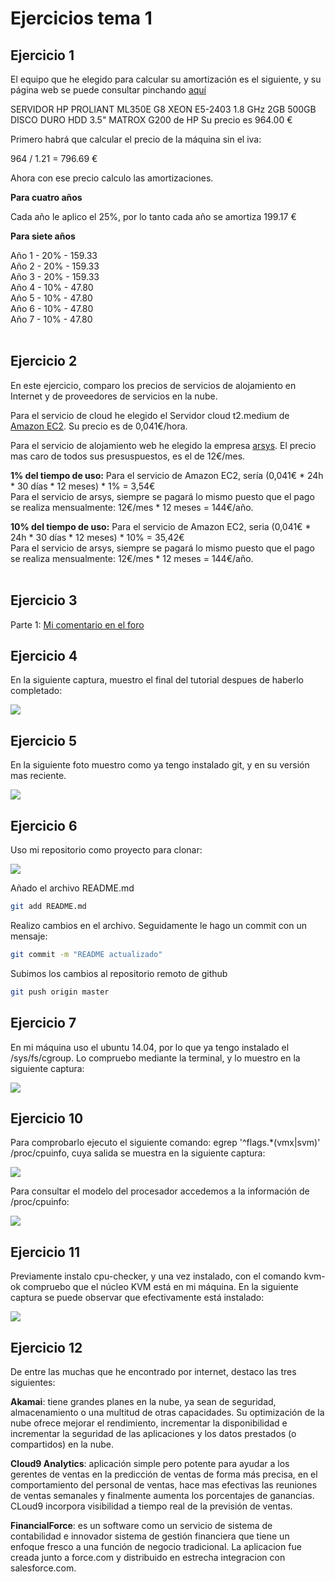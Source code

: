 # Ejercicios tema 1

## Ejercicio 1

El equipo que he elegido para calcular su amortización es el siguiente, y su página web se puede consultar pinchando <a href=http://www.dynos.es/servidor-hp-proliant-ml350e-g8-xeon-e5-2403-1.8-ghz-2gb-500gb-disco-duro-hdd-3.5-matrox-g200-887111422361__470065-695.html:>aquí</a>

SERVIDOR HP PROLIANT ML350E G8 XEON E5-2403 1.8 GHz 2GB 500GB DISCO DURO HDD 3.5" MATROX G200 de HP
Su precio es 964.00 €

Primero habrá que calcular el precio de la máquina sin el iva:

964 / 1.21 = 796.69 €

Ahora con ese precio calculo las amortizaciones.

**Para cuatro años**

Cada año le aplico el 25%, por lo tanto cada año se amortiza 199.17 €

**Para siete años**

Año 1 - 20% - 159.33<br>
Año 2 - 20% - 159.33<br>
Año 3 - 20% - 159.33<br>
Año 4 - 10% - 47.80<br>
Año 5 - 10% - 47.80<br>
Año 6 - 10% - 47.80<br>
Año 7 - 10% - 47.80<br><br>


## Ejercicio 2

En este ejercicio, comparo los precios de servicios de alojamiento en Internet y de proveedores de servicios en la nube.

Para el servicio de cloud he elegido el Servidor cloud t2.medium de [Amazon EC2](http://aws.amazon.com/es/ec2/pricing/). Su precio es de 0,041€/hora.

Para el servicio de alojamiento web he elegido la empresa [arsys](http://www.arsys.es/hosting?gclid=CIaA-tz5rsECFQgXwwodo30AOw). El precio mas caro de todos sus presuspuestos, es el de 12€/mes.


**1% del tiempo de uso:**
Para el servicio de Amazon EC2, sería (0,041€ * 24h * 30 días * 12 meses) * 1% = 3,54€<br>
Para el servicio de arsys, siempre se pagará lo mismo puesto que el pago se realiza mensualmente: 12€/mes * 12 meses = 144€/año.<br>


**10% del tiempo de uso:**
Para el servicio de Amazon EC2, seria (0,041€ * 24h * 30 días * 12 meses) * 10% = 35,42€ <br>
Para el servicio de arsys, siempre se pagará lo mismo puesto que el pago se realiza mensualmente: 12€/mes * 12 meses = 144€/año.<br><br>


## Ejercicio 3

Parte 1: [Mi comentario en el foro](https://github.com/JJ/GII-2014/issues/71#issuecomment-59239961)


## Ejercicio 4

En la siguiente captura, muestro el final del tutorial despues de haberlo completado:

![](http://fotos.subefotos.com/0029a057e1f60509746b245257751ff9o.png)


## Ejercicio 5

En la siguiente foto muestro como ya tengo instalado git, y en su versión mas reciente.

![](http://fotos.subefotos.com/af847187f58a79b87f61633d42991fcao.png)


## Ejercicio 6

Uso mi repositorio como proyecto para clonar:

![](http://fotos.subefotos.com/3984f4f7823df7bdb04e66b429f185e1o.png)

Añado el archivo README.md
```sh
git add README.md 
```

Realizo cambios en el archivo. Seguidamente le hago un commit con un mensaje:
```sh
git commit -m "README actualizado"
```

Subimos los cambios al repositorio remoto de github
```sh
git push origin master
```

## Ejercicio 7

En mi máquina uso el ubuntu 14.04, por lo que ya tengo instalado el /sys/fs/cgroup. Lo compruebo mediante la terminal, y lo muestro en la siguiente captura:

![](http://fotos.subefotos.com/15000e15c18fced226b4251fea6a6cd7o.png)


## Ejercicio 10

Para comprobarlo ejecuto el siguiente comando:
egrep '^flags.*(vmx|svm)' /proc/cpuinfo, cuya salida se muestra en la siguiente captura:

![](http://fotos.subefotos.com/8b68f45c82ade1dc0057fb70d3a6a679o.png)

Para consultar el modelo del procesador accedemos a la información de /proc/cpuinfo:

![](http://fotos.subefotos.com/00c4d661a26fe4de3e89147946e6e941o.png)


## Ejercicio 11

Previamente instalo cpu-checker, y una vez instalado, con el comando kvm-ok compruebo que el núcleo KVM está en mi máquina. En la siguiente captura se puede observar que efectivamente está instalado:

![](http://fotos.subefotos.com/4998074add857be744e96e033c769477o.png)


## Ejercicio 12

De entre las muchas que he encontrado por internet, destaco las tres siguientes:

**Akamai**: tiene grandes planes en la nube, ya sean de seguridad, almacenamiento o una multitud de otras capacidades. Su optimización de la nube ofrece mejorar el rendimiento, incrementar la disponibilidad e incrementar la seguridad de las aplicaciones y los datos prestados (o compartidos) en la nube.

**Cloud9 Analytics**: aplicación simple pero potente para ayudar a los gerentes de ventas en la predicción de ventas de forma más precisa, en el comportamiento del personal de ventas, hace mas efectivas las reuniones de ventas semanales y finalmente aumenta los porcentajes de ganancias. CLoud9 incorpora visibilidad a tiempo real de  la previsión de ventas.

**FinancialForce**: es un software como un servicio de sistema de contabilidad e innovador sistema de gestión financiera que tiene un enfoque fresco a una función de negocio tradicional. La aplicacion fue creada junto a force.com y distribuido en estrecha integracion con salesforce.com.

